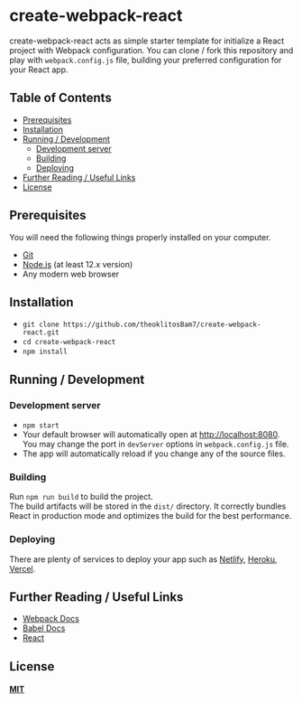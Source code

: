 # create-webpack-react

create-webpack-react acts as simple starter template for initialize a React project with Webpack configuration. You can clone / fork this repository and play with `webpack.config.js` file, building your preferred configuration for your React app.

## Table of Contents

- [Prerequisites](#prerequisites)
- [Installation](#installation)
- [Running / Development](#running-development)
  - [Development server](#dev-server)
  - [Building](#building)
  - [Deploying](#deploying)
- [Further Reading / Useful Links](#further-reading)
- [License](#license)

## Prerequisites

You will need the following things properly installed on your computer.

- [Git](https://git-scm.com/)
- [Node.js](https://nodejs.org/) (at least 12.x version)
- Any modern web browser

## Installation

- `git clone https://github.com/theoklitosBam7/create-webpack-react.git`
- `cd create-webpack-react`
- `npm install`

## Running / Development

### Development server

- `npm start`
- Your default browser will automatically open at [http://localhost:8080](http://localhost:8080). You may change the port in `devServer` options in `webpack.config.js` file.
- The app will automatically reload if you change any of the source files.

### Building

Run `npm run build` to build the project. <br />
The build artifacts will be stored in the `dist/` directory. It correctly bundles React in production mode and optimizes the build for the best performance.

### Deploying

There are plenty of services to deploy your app such as [Netlify](https://www.netlify.com/), [Heroku](https://www.heroku.com/), [Vercel](https://vercel.com/).

## Further Reading / Useful Links

- [Webpack Docs](https://v4.webpack.js.org/concepts/)
- [Babel Docs](https://babeljs.io/docs/en/)
- [React](https://reactjs.org/)

## License

#### [MIT](./LICENSE)
